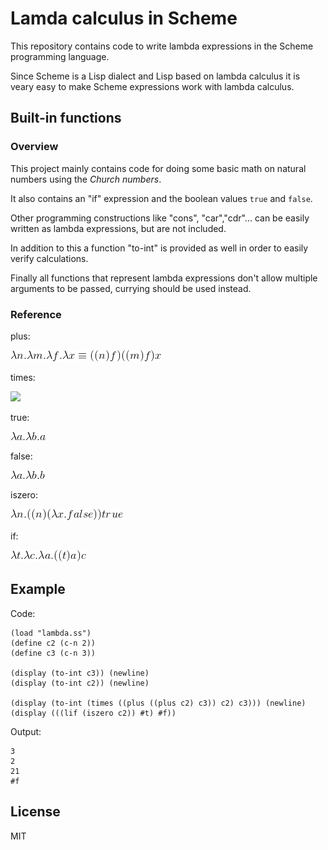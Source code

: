 Lamda calculus in Scheme
===========================

This repository contains code to write lambda expressions in the Scheme programming language.

Since Scheme is a Lisp dialect and Lisp based on lambda calculus it is veary easy to make Scheme expressions work with lambda calculus.

## Built-in functions 

### Overview

This project mainly contains code for doing some basic math on natural numbers using the *Church numbers*.

It also contains an "if" expression and the boolean values `true` and `false`.

Other programming constructions like "cons", "car","cdr"... can be easily written as lambda expressions, but are not included.

In addition to this a function "to-int" is provided as well in order to easily verify calculations.

Finally all functions that represent lambda expressions don't allow multiple arguments to be passed, currying should be used instead.

### Reference

plus:

![](plus.png)

times:

![](multiply.png)

true: 

![](true.png)

false:

![](fals.png)

iszero:

![](iszero.png)

if:

![](if.png)

## Example

Code:

```
(load "lambda.ss")
(define c2 (c-n 2))
(define c3 (c-n 3))

(display (to-int c3)) (newline)
(display (to-int c2)) (newline)

(display (to-int (times ((plus ((plus c2) c3)) c2) c3))) (newline)
(display (((lif (iszero c2)) #t) #f))
```

Output:

```
3
2 
21 
#f
```

## License

MIT
